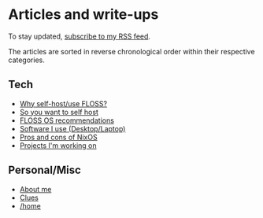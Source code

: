 # Articles and write-ups

To stay updated, [subscribe to my RSS feed](/rss.xml).

The articles are sorted in reverse chronological order within their
respective categories.

## Tech

- [Why self-host/use FLOSS?](/why-self-host.html "2020-10-03")
- [So you want to self host](/self-host-guide.html "2020-10-01")
- [FLOSS OS recommendations](/os.html "2020-10-01")
- [Software I use (Desktop/Laptop)](/software.html "2020-09-30")
- [Pros and cons of NixOS](/nixos.html "2020-09-30")
- [Projects I'm working on](/projects.html "2020-09-24")

## Personal/Misc

- [About me](/about-me.html "2020-09-29")
- [Clues](/clues.html "2020-09-24")
- [/home](/index.html "2020-09-24")
